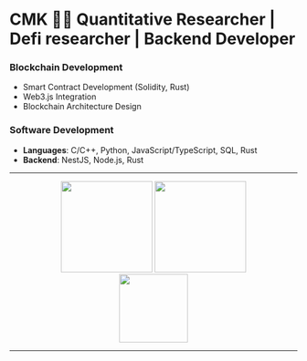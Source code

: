 # CMK 👨‍💻 Quantitative Researcher | Defi researcher | Backend Developer

### Blockchain Development
- Smart Contract Development (Solidity, Rust)
- Web3.js Integration
- Blockchain Architecture Design

### Software Development
- **Languages**: C/C++, Python, JavaScript/TypeScript, SQL, Rust
- **Backend**: NestJS, Node.js, Rust

---

<div align="center">
  <img src="https://github-readme-stats.vercel.app/api?username=cmk-13&show_icons=true&locale=en" height="160"/>
  <img src="https://github-readme-streak-stats.herokuapp.com/?user=cmk-13&" height="160"/>
</div>

<div align="center">
  <img src="https://github-readme-stats.vercel.app/api/top-langs?username=cmk-13&show_icons=true&locale=en&layout=compact" height="120"/>
</div>


---
